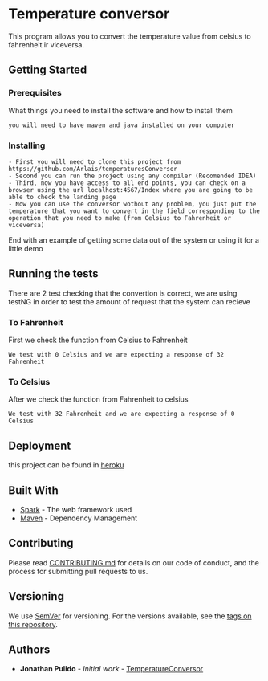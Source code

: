 # Temperature conversor

This program allows you to convert the temperature value from celsius to fahrenheit ir viceversa.

## Getting Started

### Prerequisites

What things you need to install the software and how to install them

```
you will need to have maven and java installed on your computer
```

### Installing


``` 
- First you will need to clone this project from https://github.com/Arlais/temperaturesConversor
- Second you can run the project using any compiler (Recomended IDEA)
- Third, now you have access to all end points, you can check on a browser using the url localhost:4567/Index where you are going to be able to check the landing page
- Now you can use the conversor wothout any problem, you just put the temperature that you want to convert in the field corresponding to the operation that you need to make (from Celsius to Fahrenheit or viceversa)
```

End with an example of getting some data out of the system or using it for a little demo

## Running the tests

There are 2 test checking that the convertion is correct, we are using testNG in order to test the amount of request that the system can recieve

### To Fahrenheit

First we check the function from Celsius to Fahrenheit

```
We test with 0 Celsius and we are expecting a response of 32 Fahrenheit
```

### To Celsius

After we check the function from Fahrenheit to celsius

```
We test with 32 Fahrenheit and we are expecting a response of 0 Celsius
```

## Deployment

this project can be found in [heroku](https://peaceful-fortress-87075.herokuapp.com/Index)

## Built With

* [Spark](https://sparkjava.com/documentation) - The web framework used
* [Maven](https://maven.apache.org/) - Dependency Management

## Contributing

Please read [CONTRIBUTING.md](https://gist.github.com/PurpleBooth/b24679402957c63ec426) for details on our code of conduct, and the process for submitting pull requests to us.

## Versioning

We use [SemVer](http://semver.org/) for versioning. For the versions available, see the [tags on this repository](https://github.com/your/project/tags). 

## Authors

* **Jonathan Pulido** - *Initial work* - [TemperatureConversor](https://github.com/Arlais/temperaturesConversor)
